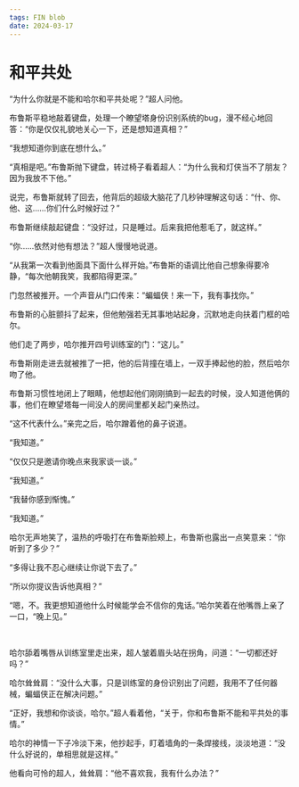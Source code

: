 ```yaml
---
tags: FIN blob
date: 2024-03-17
---
```


# 和平共处

“为什么你就是不能和哈尔和平共处呢？”超人问他。

布鲁斯平稳地敲着键盘，处理一个瞭望塔身份识别系统的bug，漫不经心地回答：“你是仅仅礼貌地关心一下，还是想知道真相？”

“我想知道你到底在想什么。”

“真相是吧。”布鲁斯抛下键盘，转过椅子看着超人：“为什么我和灯侠当不了朋友？因为我放不下他。”

说完，布鲁斯就转了回去，他背后的超级大脑花了几秒钟理解这句话：“什、你、他、这……你们什么时候好过？”

布鲁斯继续敲起键盘：“没好过，只是睡过。后来我把他惹毛了，就这样。”

“你……依然对他有想法？”超人慢慢地说道。

“从我第一次看到他面具下面什么样开始。”布鲁斯的语调比他自己想象得要冷静，“每次他朝我笑，我都陷得更深。”

门忽然被推开。一个声音从门口传来：“蝙蝠侠！来一下，我有事找你。”

布鲁斯的心脏颤抖了起来，但他勉强若无其事地站起身，沉默地走向扶着门框的哈尔。

他们走了两步，哈尔推开四号训练室的门：“这儿。”

布鲁斯刚走进去就被推了一把，他的后背撞在墙上，一双手捧起他的脸，然后哈尔吻了他。

布鲁斯习惯性地闭上了眼睛，他想起他们刚刚搞到一起去的时候，没人知道他俩的事，他们在瞭望塔每一间没人的房间里都关起门亲热过。

“这不代表什么。”亲完之后，哈尔蹭着他的鼻子说道。

“我知道。”

“仅仅只是邀请你晚点来我家谈一谈。”

“我知道。”

“我替你感到惭愧。”

“我知道。”

哈尔无声地笑了，温热的呼吸打在布鲁斯脸颊上，布鲁斯也露出一点笑意来：“你听到了多少？”

“多得让我不忍心继续让你说下去了。”

“所以你提议告诉他真相？”

“嗯，不。我更想知道他什么时候能学会不信你的鬼话。”哈尔笑着在他嘴唇上亲了一口，“晚上见。”

<br>

哈尔舔着嘴唇从训练室里走出来，超人皱着眉头站在拐角，问道：“一切都还好吗？”

哈尔耸耸肩：“没什么大事，只是训练室的身份识别出了问题，我用不了任何器械，蝙蝠侠正在解决问题。”

“正好，我想和你谈谈，哈尔。”超人看着他，“关于，你和布鲁斯不能和平共处的事情。”

哈尔的神情一下子冷淡下来，他抄起手，盯着墙角的一条焊接线，淡淡地道：“没什么好说的，单相思就是这样。”

他看向可怜的超人，耸耸肩：“他不喜欢我，我有什么办法？”
